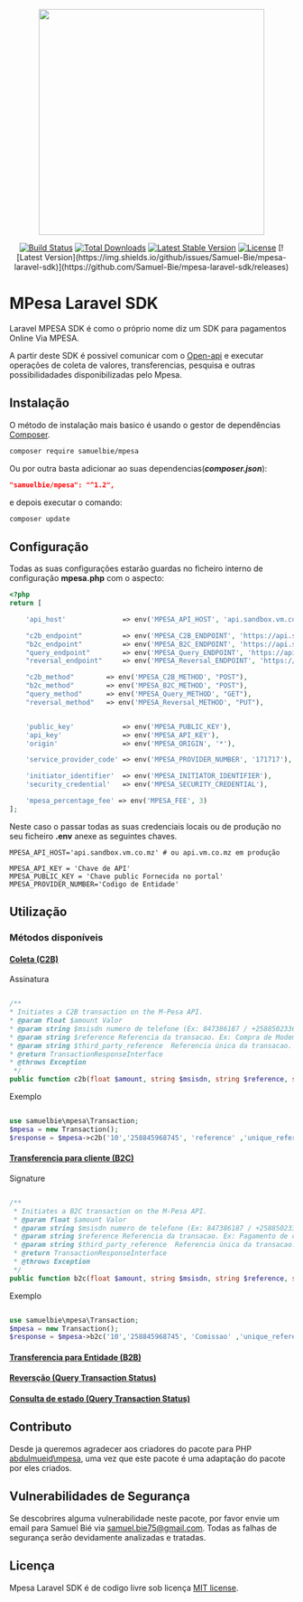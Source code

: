 <p align="center"><img src="https://samuel-bie.github.io/images/larapesa.png" width="400"></p>

<p align="center">
<a href="https://travis-ci.org/laravel/framework"><img src="https://travis-ci.org/laravel/framework.svg" alt="Build Status"></a>
<a href="https://packagist.org/packages/laravel/framework"><img src="https://poser.pugx.org/laravel/framework/d/total.svg" alt="Total Downloads"></a>
<a href="https://packagist.org/packages/laravel/framework"><img src="https://poser.pugx.org/laravel/framework/v/stable.svg" alt="Latest Stable Version"></a>
<a href="https://packagist.org/packages/laravel/framework"><img src="https://poser.pugx.org/laravel/framework/license.svg" alt="License"></a>
[![Latest Version](https://img.shields.io/github/issues/Samuel-Bie/mpesa-laravel-sdk)](https://github.com/Samuel-Bie/mpesa-laravel-sdk/releases)
</p>

# **MPesa Laravel SDK**

Laravel MPESA SDK é como o próprio nome diz um SDK para pagamentos Online Via MPESA.

A partir deste SDK é possivel comunicar com o [Open-api](https://developer.mpesa.vm.co.mz) e executar operações de coleta de valores, transferencias, pesquisa e outras possibilidadades disponibilizadas pelo Mpesa.

## Instalação

O método de instalação mais basico é usando o gestor de dependências [Composer](https://getcomposer.org/).

```bash
composer require samuelbie/mpesa
```

Ou por outra basta adicionar ao suas dependencias(***composer.json***):


```json
"samuelbie/mpesa": "^1.2",
```

e depois executar o comando:

```bash
composer update
```


## Configuração

Todas as suas configurações estarão guardas no ficheiro interno de configuração **mpesa.php** com o aspecto:

```php
<?php
return [

    'api_host'              => env('MPESA_API_HOST', 'api.sandbox.vm.co.mz'),

    "c2b_endpoint"          => env('MPESA_C2B_ENDPOINT', 'https://api.sandbox.vm.co.mz:18352/ipg/v1x/c2bPayment/singleStage/'),
    "b2c_endpoint"          => env('MPESA_B2C_ENDPOINT', 'https://api.sandbox.vm.co.mz:18345/ipg/v1x/b2cPayment/'),
    "query_endpoint"        => env('MPESA_Query_ENDPOINT', 'https://api.sandbox.vm.co.mz:18353/ipg/v1x/queryTransactionStatus/'),
    "reversal_endpoint"     => env('MPESA_Reversal_ENDPOINT', 'https://api.sandbox.vm.co.mz:18354/ipg/v1x/reversal/'),

    "c2b_method"        => env('MPESA_C2B_METHOD', "POST"),
    "b2c_method"        => env('MPESA_B2C_METHOD', "POST"),
    "query_method"      => env('MPESA_Query_METHOD', "GET"),
    "reversal_method"   => env('MPESA_Reversal_METHOD', "PUT"),


    'public_key'            => env('MPESA_PUBLIC_KEY'),
    'api_key'               => env('MPESA_API_KEY'),
    'origin'                => env('MPESA_ORIGIN', '*'),

    'service_provider_code' => env('MPESA_PROVIDER_NUMBER', '171717'),

    'initiator_identifier'  => env('MPESA_INITIATOR_IDENTIFIER'),
    'security_credential'   => env('MPESA_SECURITY_CREDENTIAL'),

    'mpesa_percentage_fee' => env('MPESA_FEE', 3)
];
```

Neste caso o passar todas as suas credenciais locais ou de produção no seu ficheiro **.env** anexe as seguintes chaves.

```env
MPESA_API_HOST='api.sandbox.vm.co.mz' # ou api.vm.co.mz em produção

MPESA_API_KEY = 'Chave de API'
MPESA_PUBLIC_KEY = 'Chave public Fornecida no portal'
MPESA_PROVIDER_NUMBER='Codigo de Entidade'
```


## Utilização


### Métodos disponíveis

#### [Coleta  (C2B)](https://developer.mpesa.vm.co.mz/apis/3)

Assinatura
```php

/**
* Initiates a C2B transaction on the M-Pesa API.
* @param float $amount Valor
* @param string $msisdn numero de telefone (Ex: 847386187 / +258850233654)
* @param string $reference Referencia da transacao. Ex: Compra de Modem 3G
* @param string $third_party_reference  Referencia única da transacao. Ex: 1285GVHss
* @return TransactionResponseInterface
* @throws Exception
 */
public function c2b(float $amount, string $msisdn, string $reference, string $third_party_reference): TransactionResponseInterface

```

Exemplo

```php

use samuelbie\mpesa\Transaction;
$mpesa = new Transaction();
$response = $mpesa->c2b('10','258845968745', 'reference' ,'unique_reference');

```


#### [Transferencia para cliente  (B2C)](https://developer.mpesa.vm.co.mz/apis/5)


Signature

```php

/**
 * Initiates a B2C transaction on the M-Pesa API.
 * @param float $amount Valor
 * @param string $msisdn numero de telefone (Ex: 847386187 / +258850233654)
 * @param string $reference Referencia da transacao. Ex: Pagamento de comissao de venda
 * @param string $third_party_reference  Referencia única da transacao. Ex: 1285GVHss
 * @return TransactionResponseInterface
 * @throws Exception
 */
public function b2c(float $amount, string $msisdn, string $reference, string $third_party_reference): TransactionResponseInterface

```

Exemplo

```php

use samuelbie\mpesa\Transaction;
$mpesa = new Transaction();
$response = $mpesa->b2c('10','258845968745', 'Comissao' ,'unique_reference');
```

#### [Transferencia para Entidade (B2B)](https://developer.mpesa.vm.co.mz/apis/4)

#### [Reversção  (Query Transaction Status)](https://developer.mpesa.vm.co.mz/apis/2)

#### [Consulta de estado  (Query Transaction Status)](https://developer.mpesa.vm.co.mz/apis/1/3/)


## Contributo

Desde ja queremos agradecer aos criadores do pacote para PHP [abdulmueid\mpesa](https://github.com/abdulmueid/mpesa-php-api), uma vez que este pacote é uma adaptação do pacote por eles criados.

## Vulnerabilidades de Segurança

Se descobrires alguma vulnerabilidade neste pacote, por favor envie um email para Samuel Bié via [samuel.bie75@gmail.com](mailto:samuel.bie75@gmail.com). Todas as falhas de segurança serão devidamente analizadas e tratadas.

## Licença

Mpesa Laravel SDK é de codigo livre sob licença [MIT license](https://opensource.org/licenses/MIT).
